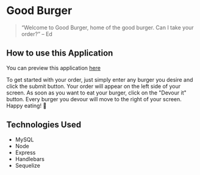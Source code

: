 # Good Burger

>“Welcome to Good Burger, home of the good burger. Can I take your order?” – Ed

## How to use this Application

You can preview this application [here](https://arcane-spire-44716.herokuapp.com)

To get started with your order, just simply enter any burger you desire and click the submit button. Your order will appear on the left side of your screen. As soon as you want to eat your burger, click on the "Devour it" button. Every burger you devour will move to the right of your screen. Happy eating! :hamburger:

## Technologies Used
* MySQL
* Node
* Express
* Handlebars
* Sequelize



